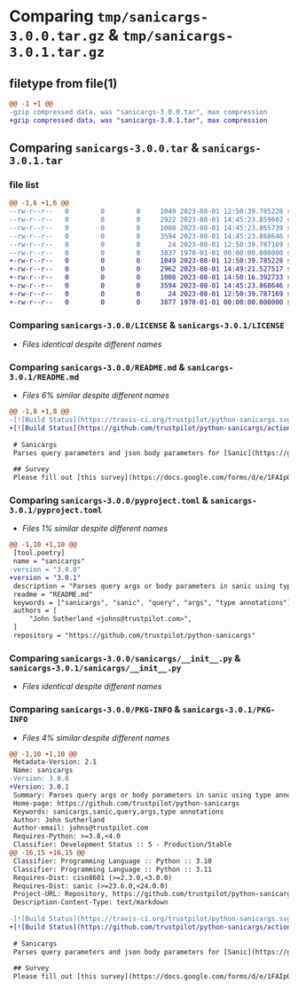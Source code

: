 # Comparing `tmp/sanicargs-3.0.0.tar.gz` & `tmp/sanicargs-3.0.1.tar.gz`

## filetype from file(1)

```diff
@@ -1 +1 @@
-gzip compressed data, was "sanicargs-3.0.0.tar", max compression
+gzip compressed data, was "sanicargs-3.0.1.tar", max compression
```

## Comparing `sanicargs-3.0.0.tar` & `sanicargs-3.0.1.tar`

### file list

```diff
@@ -1,6 +1,6 @@
--rw-r--r--   0        0        0     1049 2023-08-01 12:50:39.785228 sanicargs-3.0.0/LICENSE
--rw-r--r--   0        0        0     2922 2023-08-01 14:45:23.859602 sanicargs-3.0.0/README.md
--rw-r--r--   0        0        0     1008 2023-08-01 14:45:23.865739 sanicargs-3.0.0/pyproject.toml
--rw-r--r--   0        0        0     3594 2023-08-01 14:45:23.868646 sanicargs-3.0.0/sanicargs/__init__.py
--rw-r--r--   0        0        0       24 2023-08-01 12:50:39.787169 sanicargs-3.0.0/sanicargs/fields.py
--rw-r--r--   0        0        0     3837 1970-01-01 00:00:00.000000 sanicargs-3.0.0/PKG-INFO
+-rw-r--r--   0        0        0     1049 2023-08-01 12:50:39.785228 sanicargs-3.0.1/LICENSE
+-rw-r--r--   0        0        0     2962 2023-08-01 14:49:21.527517 sanicargs-3.0.1/README.md
+-rw-r--r--   0        0        0     1008 2023-08-01 14:50:16.392733 sanicargs-3.0.1/pyproject.toml
+-rw-r--r--   0        0        0     3594 2023-08-01 14:45:23.868646 sanicargs-3.0.1/sanicargs/__init__.py
+-rw-r--r--   0        0        0       24 2023-08-01 12:50:39.787169 sanicargs-3.0.1/sanicargs/fields.py
+-rw-r--r--   0        0        0     3877 1970-01-01 00:00:00.000000 sanicargs-3.0.1/PKG-INFO
```

### Comparing `sanicargs-3.0.0/LICENSE` & `sanicargs-3.0.1/LICENSE`

 * *Files identical despite different names*

### Comparing `sanicargs-3.0.0/README.md` & `sanicargs-3.0.1/README.md`

 * *Files 6% similar despite different names*

```diff
@@ -1,8 +1,8 @@
-[![Build Status](https://travis-ci.org/trustpilot/python-sanicargs.svg?branch=master)](https://travis-ci.org/trustpilot/python-sanicargs) [![Latest Version](https://img.shields.io/pypi/v/sanicargs.svg)](https://pypi.python.org/pypi/sanicargs) [![Python Support](https://img.shields.io/pypi/pyversions/sanicargs.svg)](https://pypi.python.org/pypi/sanicargs)
+[![Build Status](https://github.com/trustpilot/python-sanicargs/actions/workflows/tox.yaml/badge.svg)](https://github.com/trustpilot/python-sanicargs/actions/workflows/tox.yaml) [![Latest Version](https://img.shields.io/pypi/v/sanicargs.svg)](https://pypi.python.org/pypi/sanicargs) [![Python Support](https://img.shields.io/pypi/pyversions/sanicargs.svg)](https://pypi.python.org/pypi/sanicargs)
 
 # Sanicargs
 Parses query parameters and json body parameters for [Sanic](https://github.com/channelcat/sanic) using type annotations.
 
 ## Survey
 Please fill out [this survey](https://docs.google.com/forms/d/e/1FAIpQLSdNLvB7NEJQhUyVdaZpBAgS0f1k9OywZp8xDqhaNY0rl-unZA/viewform?usp=sf_link) if you are using Sanicargs, we are gathering feedback :-)
```

### Comparing `sanicargs-3.0.0/pyproject.toml` & `sanicargs-3.0.1/pyproject.toml`

 * *Files 1% similar despite different names*

```diff
@@ -1,10 +1,10 @@
 [tool.poetry]
 name = "sanicargs"
-version = "3.0.0"
+version = "3.0.1"
 description = "Parses query args or body parameters in sanic using type annotations"
 readme = "README.md"
 keywords = ["sanicargs", "sanic", "query", "args", "type annotations"]
 authors = [
     "John Sutherland <johns@trustpilot.com>",
 ]
 repository = "https://github.com/trustpilot/python-sanicargs"
```

### Comparing `sanicargs-3.0.0/sanicargs/__init__.py` & `sanicargs-3.0.1/sanicargs/__init__.py`

 * *Files identical despite different names*

### Comparing `sanicargs-3.0.0/PKG-INFO` & `sanicargs-3.0.1/PKG-INFO`

 * *Files 4% similar despite different names*

```diff
@@ -1,10 +1,10 @@
 Metadata-Version: 2.1
 Name: sanicargs
-Version: 3.0.0
+Version: 3.0.1
 Summary: Parses query args or body parameters in sanic using type annotations
 Home-page: https://github.com/trustpilot/python-sanicargs
 Keywords: sanicargs,sanic,query,args,type annotations
 Author: John Sutherland
 Author-email: johns@trustpilot.com
 Requires-Python: >=3.8,<4.0
 Classifier: Development Status :: 5 - Production/Stable
@@ -16,15 +16,15 @@
 Classifier: Programming Language :: Python :: 3.10
 Classifier: Programming Language :: Python :: 3.11
 Requires-Dist: ciso8601 (>=2.3.0,<3.0.0)
 Requires-Dist: sanic (>=23.6.0,<24.0.0)
 Project-URL: Repository, https://github.com/trustpilot/python-sanicargs
 Description-Content-Type: text/markdown
 
-[![Build Status](https://travis-ci.org/trustpilot/python-sanicargs.svg?branch=master)](https://travis-ci.org/trustpilot/python-sanicargs) [![Latest Version](https://img.shields.io/pypi/v/sanicargs.svg)](https://pypi.python.org/pypi/sanicargs) [![Python Support](https://img.shields.io/pypi/pyversions/sanicargs.svg)](https://pypi.python.org/pypi/sanicargs)
+[![Build Status](https://github.com/trustpilot/python-sanicargs/actions/workflows/tox.yaml/badge.svg)](https://github.com/trustpilot/python-sanicargs/actions/workflows/tox.yaml) [![Latest Version](https://img.shields.io/pypi/v/sanicargs.svg)](https://pypi.python.org/pypi/sanicargs) [![Python Support](https://img.shields.io/pypi/pyversions/sanicargs.svg)](https://pypi.python.org/pypi/sanicargs)
 
 # Sanicargs
 Parses query parameters and json body parameters for [Sanic](https://github.com/channelcat/sanic) using type annotations.
 
 ## Survey
 Please fill out [this survey](https://docs.google.com/forms/d/e/1FAIpQLSdNLvB7NEJQhUyVdaZpBAgS0f1k9OywZp8xDqhaNY0rl-unZA/viewform?usp=sf_link) if you are using Sanicargs, we are gathering feedback :-)
```

